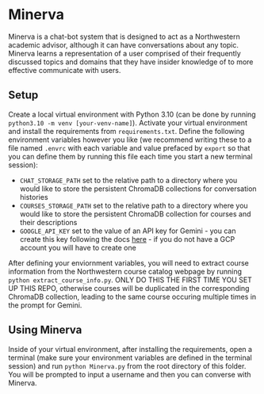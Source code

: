 # Minerva

Minerva is a chat-bot system that is designed to act as a Northwestern academic advisor, although it can have conversations about any topic. Minerva learns a representation of a user comprised of their frequently discussed topics and domains that they have insider knowledge of to more effective communicate with users.

## Setup

Create a local virtual environment with Python 3.10 (can be done by running `python3.10 -m venv [your-venv-name]`). Activate your virtual environment and install the requirements from `requirements.txt`. Define the following environment variables however you like \(we recommend writing these to a file named `.envrc` with each variable and value prefaced by `export` so that you can define them by running this file each time you start a new terminal session\):

- `CHAT_STORAGE_PATH` set to the relative path to a directory where you would like to store the persistent ChromaDB collections for conversation histories
- `COURSES_STORAGE_PATH` set to the relative path to a directory where you would like to store the persistent ChromaDB collection for courses and their descriptions
- `GOOGLE_API_KEY` set to the value of an API key for Gemini - you can create this key following the docs [here](https://ai.google.dev/gemini-api/docs/api-key) - if you do not have a GCP account you will have to create one

After defining your enviornment variables, you will need to extract course information from the Northwestern course catalog webpage by running `python extract_course_info.py`. ONLY DO THIS THE FIRST TIME YOU SET UP THIS REPO, otherwise courses will be duplicated in the corresponding ChromaDB collection, leading to the same course occuring multiple times in the prompt for Gemini.

## Using Minerva

Inside of your virtual environment, after installing the requirements, open a terminal \(make sure your environment variables are defined in the terminal session\) and run `python Minerva.py` from the root directory of this folder. You will be prompted to input a username and then you can converse with Minerva.
